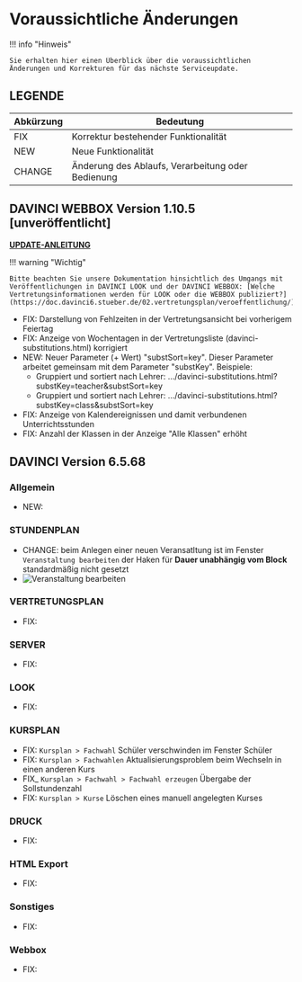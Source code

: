 # Voraussichtliche Änderungen

!!! info "Hinweis"

    Sie erhalten hier einen Überblick über die voraussichtlichen Änderungen und Korrekturen für das nächste Serviceupdate.

## LEGENDE

| Abkürzung | Bedeutung |
| --- | --- |
| FIX | Korrektur bestehender Funktionalität |
| NEW | Neue Funktionalität |
| CHANGE | Änderung des Ablaufs, Verarbeitung oder Bedienung |

## DAVINCI WEBBOX Version 1.10.5 \[unveröffentlicht\]

[**UPDATE-ANLEITUNG**](https://doc.davinci6.stueber.de/09.infoserver/update-internet-publication/infoserver-und-webbox-aktualisieren/)

!!! warning "Wichtig"

    Bitte beachten Sie unsere Dokumentation hinsichtlich des Umgangs mit Veröffentlichungen in DAVINCI LOOK und der DAVINCI WEBBOX: [Welche Vertretungsinformationen werden für LOOK oder die WEBBOX publiziert?](https://doc.davinci6.stueber.de/02.vertretungsplan/veroeffentlichung/)

* FIX: Darstellung von Fehlzeiten in der Vertretungsansicht bei vorherigem Feiertag
* FIX: Anzeige von Wochentagen in der Vertretungsliste (davinci-substitutions.html) korrigiert
* NEW: Neuer Parameter (+ Wert) "substSort=key". Dieser Parameter arbeitet gemeinsam mit dem Parameter "substKey".
  Beispiele:
  * Gruppiert und sortiert nach Lehrer: .../davinci-substitutions.html?substKey=teacher&substSort=key
  * Gruppiert und sortiert nach Lehrer: .../davinci-substitutions.html?substKey=class&substSort=key
* FIX: Anzeige von Kalendereignissen und damit verbundenen Unterrichtsstunden
* FIX: Anzahl der Klassen in der Anzeige "Alle Klassen" erhöht

## DAVINCI Version 6.5.68

### Allgemein

* NEW: 

### STUNDENPLAN

* CHANGE: beim Anlegen einer neuen Veransatltung ist im Fenster `Veranstaltung bearbeiten` der Haken für **Dauer unabhängig vom Block** standardmäßig nicht gesetzt
* ![Veranstaltung bearbeiten ](/assets/images/cahngelog/1.png)

### VERTRETUNGSPLAN

* FIX: 

### SERVER

* FIX: 

### LOOK

* FIX:

### KURSPLAN

* FIX: `Kursplan > Fachwahl` Schüler verschwinden im Fenster Schüler
* FIX: `Kursplan > Fachwahlen` Aktualisierungsproblem beim Wechseln in einen anderen Kurs
* FIX_ `Kursplan > Fachwahl > Fachwahl erzeugen` Übergabe der Sollstundenzahl
* FIX: `Kursplan > Kurse` Löschen eines manuell angelegten Kurses 
  
### DRUCK

* FIX:
  
### HTML Export

* FIX:

### Sonstiges

* FIX: 

### Webbox

* FIX: 
